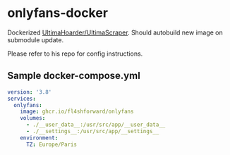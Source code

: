 # onlyfans-docker

Dockerized [UltimaHoarder/UltimaScraper](https://github.com/UltimaHoarder/UltimaScraper). Should autobuild new image on submodule update.

Please refer to his repo for config instructions.

## Sample docker-compose.yml

```yml
version: '3.8'
services:
  onlyfans:
    image: ghcr.io/fl4shforward/onlyfans
    volumes:
      - ./__user_data__:/usr/src/app/__user_data__
      - ./__settings__:/usr/src/app/__settings__
    environment:
      TZ: Europe/Paris
```
